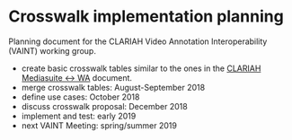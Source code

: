 # Crosswalk implementation planning

Planning document for the CLARIAH Video Annotation Interoperability (VAINT) working group.

- create basic crosswalk tables similar to the ones in the [CLARIAH Mediasuite <-> WA](https://docs.google.com/document/d/1wKeeQxSGTUiCd0_QlqFnblRIm1bj6hTz26vXnIESZ1I/edit#heading=h.kxa50r57pt2h) document.
- merge crosswalk tables: August-September 2018
- define use cases: October 2018
- discuss crosswalk proposal: December 2018
- implement and test: early 2019
- next VAINT Meeting: spring/summer 2019
